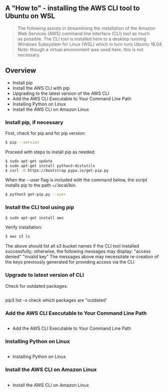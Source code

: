 ## A "How to" - installing the AWS CLI tool to Ubuntu on WSL
> The following assists in streamlining the
> installation of the Amazon Web Services (AWS)
> command line interface (CLI) tool as much  
> as possible. The CLI tool is installed here to
> a desktop running Windows Subsystem for Linux (WSL)
> which in turn runs Ubuntu 18.04.
> Note: though a virtual environment was used here,
> this is not necessary.
## Overview
* Install pip
* Install the AWS CLI with pip
* Upgrading to the latest version of the AWS CLI
* Add the AWS CLI Executable to Your Command Line Path
* Installing Python on Linux
* Install the AWS CLI on Amazon Linux
### Install pip, if necessary
First, check for pip and for pip version:
```sh
$ pip --version
```
Proceed with steps to install pip as needed:
```sh
$ sudo apt-get update
$ sudo apt-get install python3-distutils
$ curl -O https://bootstrap.pypa.io/get-pip.py
```
When the --user flag is included with the command below, the script installs pip to the path ~/.local/bin.
```sh
$ python3 get-pip.py --user
```
### Install the CLI tool using pip
```sh
$ sudo apt-get install aws
```
Verify installation:
```sh
$ aws s3 ls
```
The above should list all s3 bucket names if the CLI tool installed successfully; otherwise, the following messages may display:
"access denied" 
"invalid key"
The messages above may necessitate re-creation of the keys previously generated for providing access via the CLI
### Upgrade to latest version of CLI
Check for outdated packages:
```sh

```
pip3 list -o
check which packages are "outdated'
### Add the AWS CLI Executable to Your Command Line Path
```sh

```
* Add the AWS CLI Executable to Your Command Line Path
### Installing Python on Linux
```sh

```
* Installing Python on Linux
### Install the AWS CLI on Amazon Linux
```sh

```
* Install the AWS CLI on Amazon Linux

